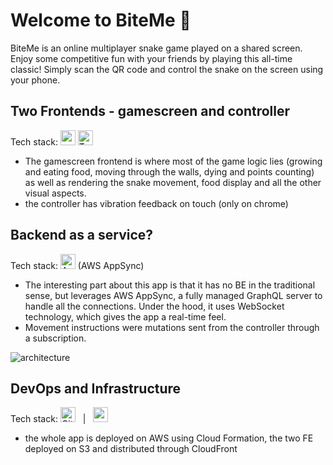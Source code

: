 # Welcome to BiteMe 🐍

BiteMe is an online multiplayer snake game played on a shared screen. Enjoy some competitive fun with your friends by playing this all-time classic! 
Simply scan the QR code and control the snake on the screen using your phone.

## Two Frontends - gamescreen and controller
Tech stack: <img src="https://cdn.jsdelivr.net/gh/devicons/devicon/icons/react/react-original.svg" width="24px" title="react"/> <img src="https://cdn.jsdelivr.net/gh/devicons/devicon/icons/typescript/typescript-original.svg"  width="24px" title="Typescript" /> &nbsp; &nbsp; &nbsp; 
- The gamescreen frontend is where most of the game logic lies (growing and eating food, moving through the walls, dying and points counting) as well as rendering the snake movement, food display and all the other visual aspects.
- the controller has vibration feedback on touch (only on chrome)

## Backend as a service?
Tech stack: <img src="https://encrypted-tbn0.gstatic.com/images?q=tbn:ANd9GcTRQV2FLjhIZLntvJwSJTeqL8u7Ao0rBn56XsYBACF080iHw7JwgTYxC4itT3YrO4qTopI&usqp=CAU" width="24px" title="AppSync"/> (AWS AppSync)
- The interesting part about this app is that it has no BE in the traditional sense, but leverages AWS AppSync, a fully managed GraphQL server to handle all the connections. Under the hood, it uses WebSocket technology, which gives the app a real-time feel. 
- Movement instructions were mutations sent from the controller through a subscription.

![architecture](https://user-images.githubusercontent.com/63497846/211324001-08dc85f4-4637-45da-a397-0fb662c5a682.png)

## DevOps and Infrastructure
Tech stack: <img src="https://archive.org/download/github.com-actions-starter-workflows_-_2020-01-25_22-21-15/cover.jpg" width="24px" title="Github Actions" /> &nbsp; | &nbsp; <img src="https://cdn.jsdelivr.net/gh/devicons/devicon/icons/amazonwebservices/amazonwebservices-original.svg" width="24px" height="24px" title="aws"/> 
- the whole app is deployed on AWS using Cloud Formation, the two FE deployed on S3 and distributed through CloudFront
